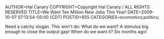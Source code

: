 AUTHOR=Hal Canary
COPYRIGHT=Copyright Hal Canary / ALL RIGHTS RESERVED
TITLE=We Want Ten Million New Jobs This Year!
DATE=2009-10-07 07:13:54-05:00 (CDT)
POSTID=855
CATEGORIES=economics;politics;

Need a catchy slogan. This won't do: What do we want? A stimulus big enough to close the output gap! When do we want it? Six months ago!
